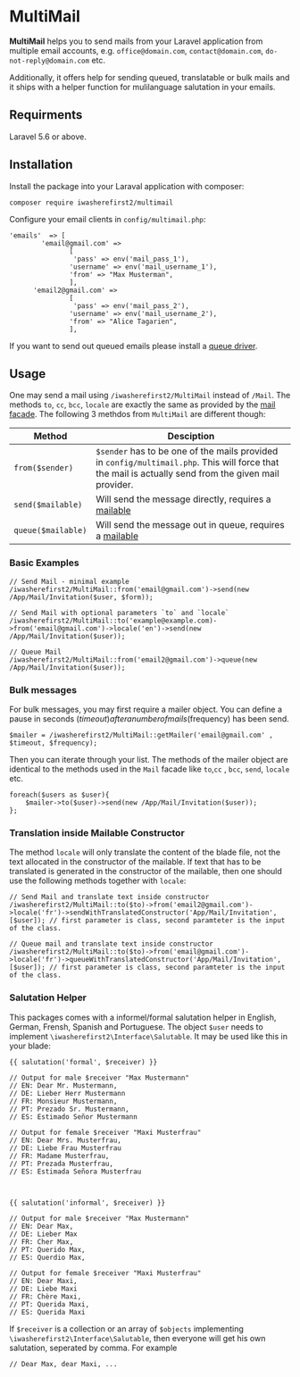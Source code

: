 # MultiMail 

**MultiMail** helps you to send mails from your Laravel application from multiple email accounts, e.g. `office@domain.com`, `contact@domain.com`, `do-not-reply@domain.com` etc.

Additionally, it offers help for sending queued, translatable or bulk mails and it ships with a helper function for mulilanguage salutation in your emails.

## Requirments

Laravel 5.6 or above.


## Installation 

Install the package into your Laraval application with composer:

    composer require iwasherefirst2/multimail 

Configure your email clients in `config/multimail.php`: 

    'emails'  => [ 
			'email@gmail.com' => 
			       [
					'pass' => env('mail_pass_1'),
	               'username' => env('mail_username_1'),
				   'from' => "Max Musterman",
				   ],
		  'email2@gmail.com' => 
			       [
					'pass' => env('mail_pass_2'),
	               'username' => env('mail_username_2'),
				   'from' => "Alice Tagarien",
				   ],
				  
If you want to send out queued emails please install a [queue driver](https://laravel.com/docs/5.8/queues#driver-prerequisites).

## Usage 

One may send a mail using `/iwasherefirst2/MultiMail` instead of `/Mail`. The methods `to`, `cc`, `bcc`, `locale` are exactly the same as provided by the [mail facade](https://laravel.com/docs/5.8/mail#sending-mail).
The following 3 methdos from `MultiMail` are different though:

| Method | Desciption|
| ---- |------------|
| `from($sender)` | `$sender` has to be one of the mails provided in `config/multimail.php`. This will force that the mail is actually send from the given mail provider. |
| `send($mailable)` | Will send the message directly, requires a [mailable](https://laravel.com/docs/5.8/mail#generating-mailables) |
| `queue($mailable)` | Will send the message out in queue, requires a [mailable](https://laravel.com/docs/5.8/mail#generating-mailables) |

### Basic Examples

    // Send Mail - minimal example
    /iwasherefirst2/MultiMail::from('email@gmail.com')->send(new /App/Mail/Invitation($user, $form)); 

    // Send Mail with optional parameters `to` and `locale`
    /iwasherefirst2/MultiMail::to('example@example.com)->from('email@gmail.com')->locale('en')->send(new /App/Mail/Invitation($user));
	
	// Queue Mail 
    /iwasherefirst2/MultiMail::from('email2@gmail.com')->queue(new /App/Mail/Invitation($user));
	
### Bulk messages

For bulk messages, you may first require a mailer object. You can define a pause in seconds ($timeout) after a number of mails ($frequency) has been send. 

	$mailer = /iwasherefirst2/MultiMail::getMailer('email@gmail.com' , $timeout, $frequency);
	
Then you can iterate through your list. The methods of the mailer object are identical to the methods used in the `Mail` facade like `to`,`cc` , `bcc`, `send`, `locale` etc.	

	foreach($users as $user){
		$mailer->to($user)->send(new /App/Mail/Invitation($user));
	};

### Translation inside Mailable Constructor

The method `locale` will only translate the content of the blade file, not the text allocated in the constructor of the mailable.
If text that has to be translated is generated in the constructor of the mailable, then one should use the following methods together with `locale`:
	
	// Send Mail and translate text inside constructor
    /iwasherefirst2/MultiMail::to($to)->from('email2@gmail.com')->locale('fr')->sendWithTranslatedConstructor('App/Mail/Invitation', [$user]); // first parameter is class, second paramteter is the input of the class.
	
	// Queue mail and translate text inside constructor
	/iwasherefirst2/MultiMail::to($to)->from('email@gmail.com')->locale('fr')->queueWithTranslatedConstructor('App/Mail/Invitation', [$user]); // first parameter is class, second paramteter is the input of the class.
	
### Salutation Helper

This packages comes with a informel/formal salutation helper in English, German, Frensh, Spanish and Portuguese. The object `$user` needs to implement `\iwasherefirst2\Interface\Salutable`. 
It may be used like this in your blade:

	
    {{ salutation('formal', $receiver) }}
	
	// Output for male $receiver "Max Mustermann"
	// EN: Dear Mr. Mustermann,
	// DE: Lieber Herr Mustermann
	// FR: Monsieur Mustermann,
	// PT: Prezado Sr. Mustermann,
    // ES: Estimado Señor Mustermann
	
	// Output for female $receiver "Maxi Musterfrau"
	// EN: Dear Mrs. Musterfrau,
	// DE: Liebe Frau Musterfrau
	// FR: Madame Musterfrau,
	// PT: Prezada Musterfrau,
    // ES: Estimada Señora Musterfrau
	
	
	
	{{ salutation('informal', $receiver) }}
	
	// Output for male $receiver "Max Mustermann"
	// EN: Dear Max,
	// DE: Lieber Max
	// FR: Cher Max,
	// PT: Querido Max,
    // ES: Querdio Max,
	
	// Output for female $receiver "Maxi Musterfrau"
	// EN: Dear Maxi,
	// DE: Liebe Maxi
	// FR: Chère Maxi,
	// PT: Querida Maxi,
    // ES: Querida Maxi
	
If `$receiver` is a collection or an array of `$objects` implementing `\iwasherefirst2\Interface\Salutable`, then everyone will get his own salutation, seperated by comma. For example

    // Dear Max, dear Maxi, ...
	
	
